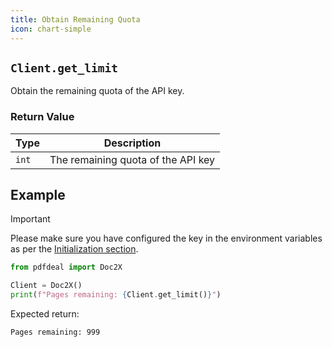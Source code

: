 ```yaml
---
title: Obtain Remaining Quota
icon: chart-simple
---
```


## `Client.get_limit`

Obtain the remaining quota of the API key.

### Return Value

| Type | Description |
|------|-------------|
| `int` | The remaining quota of the API key |

## Example

> [!important]
> Please make sure you have configured the key in the environment variables as per the [Initialization section](Init.md).

```python
from pdfdeal import Doc2X

Client = Doc2X()
print(f"Pages remaining: {Client.get_limit()}")
```

Expected return:

```bash
Pages remaining: 999
```
